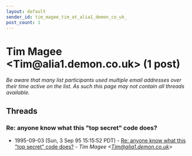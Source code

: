```yaml
---
layout: default
sender_id: tim_magee_tim_at_alia1_demon_co_uk_
post_count: 1
---
```


# Tim Magee <Tim<span>@</span>alia1.demon.co.uk> (1 post)

_Be aware that many list participants used multiple email addresses over their time active on the list. As such this page may not contain all threads available._

## Threads

### Re: anyone know what this "top secret" code does?
+ 1995-09-03 (Sun, 3 Sep 95 15:15:52 PDT) - [Re: anyone know what this "top secret" code does?](/archive/1995/09/c85a2e32e79148e2c0f65f253edbf7e11593d98a18928fd480b621349d5e29bc) - _Tim Magee \<Tim@alia1.demon.co.uk\>_

